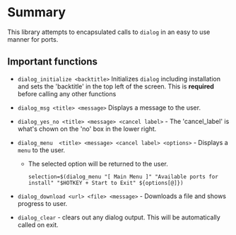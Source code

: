 # Summary
This library attempts to encapsulated calls to `dialog` in an easy to use manner for ports.

## Important functions

- `dialog_initialize <backtitle>` Initializes `dialog` including installation and sets the 'backtitle' in the top left of the screen.  This is **required** before calling any other functions

- `dialog_msg <title> <message>` Displays a message to the user. 

- `dialog_yes_no <title> <message> <cancel label>` - The 'cancel_label' is what's chown on the 'no' box in the lower right.

- `dialog_menu  <title> <message> <cancel label> <options>` - Displays a `menu` to the user.
  - The selected option will be returned to the user.
    ```
    selection=$(dialog_menu "[ Main Menu ]" "Available ports for install" "$HOTKEY + Start to Exit" ${options[@]})                                            

    ```
- `dialog_download <url> <file> <message>` - Downloads a file and shows progress to user.

- `dialog_clear` - clears out any dialog output.  This will be automatically called on exit.